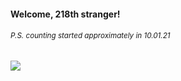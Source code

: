 #### Welcome, 218th stranger!

###### <sup>P.S. counting started approximately in 10.01.21</sup>

<img src="https://kraftwerk28.pp.ua/vcnt.png"></img>
